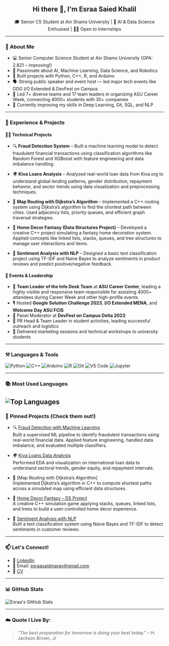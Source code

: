 <h2 align="center">Hi there 👋, I'm Esraa Saied Khalil</h2>
<p align="center">🎓  Senior CS Student at Ain Shams University | 🤖 AI & Data Science Enthusiast | 👩‍💻 Open to Internships</p>

---

### 🧠 About Me
- 💻 Senior Computer Science Student at Ain Shams University (GPA: 2.821 – improving!)
- 🤖 Passionate about AI, Machine Learning, Data Science, and Robotics
- 🧪 Built projects with Python, C++, R, and Arduino
- 🗣 Strong public speaker and event host — led major tech events like GDG I/O Extended & DevFest on Campus
- 🧭 Led 7+ diverse teams and 17 team leaders in organizing ASU Career Week, connecting 4000+ students with 30+ companies
- 🌱 Currently improving my skills in Deep Learning, Git, SQL, and NLP

---

### 💼 Experience & Projects

#### 👩‍💻 Technical Projects
- 🔍 **Fraud Detection System** – Built a machine learning model to detect fraudulent financial transactions using classification algorithms like Random Forest and XGBoost with feature engineering and data imbalance handling.
  
- 🌍 **Kiva Loans Analysis** – Analyzed real-world loan data from Kiva.org to understand global lending patterns, gender distribution, repayment behavior, and sector trends using data visualization and preprocessing techniques.
  
- 🧭 **Map Routing with Dijkstra’s Algorithm** – Implemented a C++ routing system using Dijkstra’s algorithm to find the shortest path between cities. Used adjacency lists, priority queues, and efficient graph traversal strategies.
  
- 🧱 **Home Decor Fantasy (Data Structures Project)** – Developed a creative C++ project simulating a fantasy home decoration system. Applied concepts like linked lists, stacks, queues, and tree structures to manage user interactions and items.
    
- 💬 **Sentiment Analysis with NLP** – Designed a basic text classification project using TF-IDF and Naive Bayes to analyze sentiments in product reviews and predict positive/negative feedback.



#### 🎤 Events & Leadership
- 🧭 **Team Leader of the Info Desk Team** at **ASU Career Center**, leading a highly visible and responsive team responsible for assisting 4000+ attendees during Career Week and other high-profile events.
- 🎙️ Hosted **Google Solution Challenge 2023**, **I/O Extended MENA**, and **Welcome Day ASU FCIS**
- 🧠 Panel Moderator at **DevFest on Campus Delta 2023**
- 🤝 PR Head & Team Leader in student activities, leading successful outreach and logistics
- 📣 Delivered marketing sessions and technical workshops to university students

---

### ⚒️ Languages & Tools
![Python](https://img.shields.io/badge/-Python-black?style=flat-square&logo=python)
![C++](https://img.shields.io/badge/-C++-black?style=flat-square&logo=c%2B%2B)
![Arduino](https://img.shields.io/badge/-Arduino-black?style=flat-square&logo=arduino)
![R](https://img.shields.io/badge/-R-black?style=flat-square&logo=r)
![Git](https://img.shields.io/badge/-Git-black?style=flat-square&logo=git)
![VS Code](https://img.shields.io/badge/-VS%20Code-black?style=flat-square&logo=visual-studio-code)
![Jupyter](https://img.shields.io/badge/-Jupyter-black?style=flat-square&logo=jupyter)

---
### 📚 Most Used Languages

![Top Languages](https://github-readme-stats.vercel.app/api/top-langs/?username=esraasaidmaray&layout=compact&theme=react&hide_border=true)
---

### 📌 Pinned Projects (Check them out!)
- 🔍 [Fraud Detection with Machine Learning](https://github.com/esraasaidmaray/Fraud-Detection-for-financial-transaction-project)  
  Built a supervised ML pipeline to identify fraudulent transactions using real-world financial data. Applied feature engineering, handled data imbalance, and evaluated multiple classifiers.

- 🌍 [Kiva Loans Data Analysis](https://github.com/esraasaidmaray/Kiva-Loans-Analysis-and-Forecasting-Project)  
  Performed EDA and visualization on international loan data to understand sectoral trends, gender equity, and repayment intervals.

- 🧭 [Map Routing with Dijkstra’s Algorithm]  
  Implemented Dijkstra’s algorithm in C++ to compute shortest paths across a simulated map using efficient data structures.

- 🧱 [Home Decor Fantasy – DS Project](https://github.com/esraasaidmaray/Home-Decor_Fantasy_DS-Project)  
  A creative C++ simulation game applying stacks, queues, linked lists, and trees to build a user-controlled home decor experience.

- 💬 [Sentiment Analysis with NLP](https://github.com/esraasaidmaray/Sentiment_Analysis_AI-Project)  
  Built a text classification system using Naive Bayes and TF-IDF to detect sentiments in customer reviews.


---

### 📫 Let's Connect!
- 💼 [LinkedIn](https://www.linkedin.com/in/esraasaiedkhalil/)
- 📧 Email: esraasaidmaray@gmail.com
- 📂 [ CV ](https://drive.google.com/file/d/1fXOAhp6aH0lG284qb3glrKguQtGtnxVc/view?usp=sharing)

---

### 📊 GitHub Stats
![Esraa's GitHub Stats](https://github-readme-stats.vercel.app/api?username=esraasaidmaray&show_icons=true&theme=radical)

---

### ☁️ Quote I Live By:
> *"The best preparation for tomorrow is doing your best today."* – H. Jackson Brown, Jr
